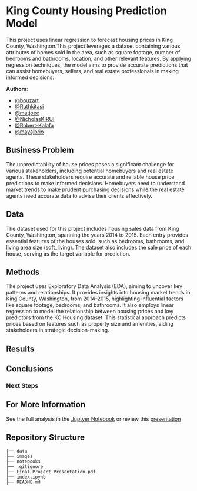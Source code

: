 # King County Housing Prediction Model
This project uses linear regression to forecast housing prices in King County, Washington.This project leverages a dataset containing various attributes of homes sold in the area, such as square footage, number of bedrooms and bathrooms, location, and other relevant features. By applying regression techniques, the model aims to provide accurate predictions that can assist homebuyers, sellers, and real estate professionals in making informed decisions.

**Authors**: 
- [@bouzart](https://github.com/bourzat)
- [@Ruthkitasi](https://github.com/Ruthkitasi)
- [@matjoee](https://github.com/matjoee)
- [@NicholasKIRUI](https://github.com/NicholasKIRUI)
- [@Robert-Kalafa](https://github.com/Robert-Kalafa)
- [@mayajbrio](https://github.com/mayajbrio)

## Business Problem
The unpredictability of house prices poses a significant challenge for various stakeholders, including potential homebuyers and real estate agents. These stakeholders require accurate and reliable house price predictions to make informed decisions. Homebuyers need to understand market trends to make prudent purchasing decisions while the  real estate agents need accurate data to advise their clients effectively.

## Data 
The dataset used for this project includes housing sales data from King County, Washington, spanning the years 2014 to 2015. Each entry provides essential features of the houses sold, such as bedrooms, bathrooms, and living area size (sqft_living). The dataset also includes the sale price of each house, serving as the target variable for prediction.

## Methods
The project uses Exploratory Data Analysis (EDA), aiming to uncover key patterns and relationships. It provides insights into housing market trends in King County, Washington, from 2014-2015, highlighting influential factors like square footage, bedrooms, and bathrooms. It also employs linear regression to model the relationship between housing prices and key predictors from the KC Housing dataset. This statistical approach predicts prices based on features such as property size and amenities, aiding stakeholders in strategic decision-making.

## Results

## Conclusions

### Next Steps

## For More Information
See the full analysis in the [Juptyer Notebook](index.ipynb) or review this [presentation](./Final_Project_Presentation.pdf)

## Repository Structure

```
├── data
├── images
├── notebooks
├── .gitignore
├── Final_Project_Presentation.pdf
├── index.ipynb
├── README.md
```
